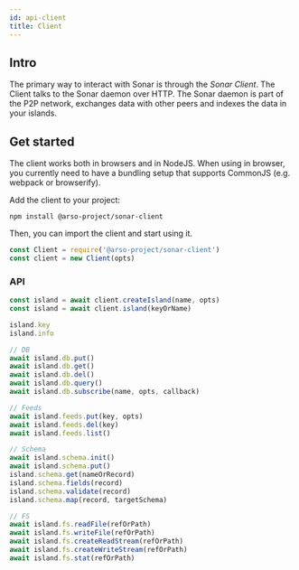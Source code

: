 ```yaml
---
id: api-client
title: Client
---
```

## Intro

The primary way to interact with Sonar is through the *Sonar Client*. The Client talks to the Sonar daemon over HTTP. The Sonar daemon is part of the P2P network, exchanges data with other peers and indexes the data in your islands.

## Get started

The client works both in browsers and in NodeJS. When using in browser, you currently need to have a bundling setup that supports CommonJS (e.g. webpack or browserify).

Add the client to your project:
```
npm install @arso-project/sonar-client
```

Then, you can import the client and start using it.

```javascript
const Client = require('@arso-project/sonar-client')
const client = new Client(opts)
```

### API

```javascript
const island = await client.createIsland(name, opts)
const island = await client.island(keyOrName)

island.key
island.info

// DB
await island.db.put()
await island.db.get()
await island.db.del()
await island.db.query()
await island.db.subscribe(name, opts, callback)

// Feeds
await island.feeds.put(key, opts)
await island.feeds.del(key)
await island.feeds.list()

// Schema
await island.schema.init()
await island.schema.put()
island.schema.get(nameOrRecord)
island.schema.fields(record)
island.schema.validate(record)
island.schema.map(record, targetSchema)

// FS
await island.fs.readFile(refOrPath)
await island.fs.writeFile(refOrPath)
await island.fs.createReadStream(refOrPath)
await island.fs.createWriteStream(refOrPath)
await island.fs.stat(refOrPath)
```
